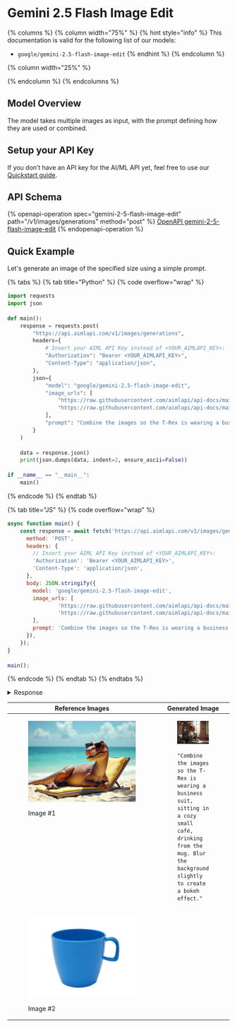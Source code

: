 # Gemini 2.5 Flash Image Edit

{% columns %}
{% column width="75%" %}
{% hint style="info" %}
This documentation is valid for the following list of our models:

* `google/gemini-2.5-flash-image-edit`
{% endhint %}
{% endcolumn %}

{% column width="25%" %}

{% endcolumn %}
{% endcolumns %}

## Model Overview

The model takes multiple images as input, with the prompt defining how they are used or combined.

## Setup your API Key

If you don’t have an API key for the AI/ML API yet, feel free to use our [Quickstart guide](https://docs.aimlapi.com/quickstart/setting-up).

## API Schema

{% openapi-operation spec="gemini-2-5-flash-image-edit" path="/v1/images/generations" method="post" %}
[OpenAPI gemini-2-5-flash-image-edit](https://raw.githubusercontent.com/aimlapi/api-docs/refs/heads/main/docs/api-references/image-models/Google/gemini-2.5-flash-image-edit.json)
{% endopenapi-operation %}

## Quick Example

Let's generate an image of the specified size using a simple prompt.

{% tabs %}
{% tab title="Python" %}
{% code overflow="wrap" %}
```python
import requests
import json

def main():
    response = requests.post(
        "https://api.aimlapi.com/v1/images/generations",
        headers={
            # Insert your AIML API Key instead of <YOUR_AIMLAPI_KEY>:
            "Authorization": "Bearer <YOUR_AIMLAPI_KEY>",
            "Content-Type": "application/json",
        },
        json={
            "model": "google/gemini-2.5-flash-image-edit",
            "image_urls": [
                "https://raw.githubusercontent.com/aimlapi/api-docs/main/reference-files/t-rex.png",
                "https://raw.githubusercontent.com/aimlapi/api-docs/main/reference-files/blue-mug.jpg"
            ],
            "prompt": "Combine the images so the T-Rex is wearing a business suit, sitting in a cozy small café, drinking from the mug. Blur the background slightly to create a bokeh effect.",
        }
    )

    data = response.json()
    print(json.dumps(data, indent=2, ensure_ascii=False))

if __name__ == "__main__":
    main()
```
{% endcode %}
{% endtab %}

{% tab title="JS" %}
{% code overflow="wrap" %}
```javascript
async function main() {
    const response = await fetch('https://api.aimlapi.com/v1/images/generations', {
      method: 'POST',
      headers: {
        // Insert your AIML API Key instead of <YOUR_AIMLAPI_KEY>:
        'Authorization': 'Bearer <YOUR_AIMLAPI_KEY>',
        'Content-Type': 'application/json',
      },
      body: JSON.stringify({
        model: 'google/gemini-2.5-flash-image-edit',
        image_urls: [
                'https://raw.githubusercontent.com/aimlapi/api-docs/main/reference-files/t-rex.png',
                'https://raw.githubusercontent.com/aimlapi/api-docs/main/reference-files/blue-mug.jpg'
        ],
        prompt: 'Combine the images so the T-Rex is wearing a business suit, sitting in a cozy small café, drinking from the mug. Blur the background slightly to create a bokeh effect.',
      }),
    });
}

main();
```
{% endcode %}
{% endtab %}
{% endtabs %}

<details>

<summary>Response</summary>

{% code overflow="wrap" %}
```json5
{
  "images": [
    {
      "url": "https://cdn.aimlapi.com/eagle/files/panda/9g3PokYLjWoygTVrRgfvG_output.png",
      "content_type": "image/png",
      "file_name": "output.png",
      "file_size": 2273159,
      "width": null,
      "height": null
    }
  ],
  "description": "Here is your T-Rex in a business suit, enjoying a drink in a cozy cafe! "
}
```
{% endcode %}

</details>

<table data-full-width="false"><thead><tr><th width="339.6666259765625" valign="top">Reference Images</th><th valign="top">Generated Image</th></tr></thead><tbody><tr><td valign="top"><div><figure><img src="../../../.gitbook/assets/flux-dev-t-rex.png" alt=""><figcaption><p>Image #1</p></figcaption></figure></div></td><td valign="top"><div><figure><img src="../../../.gitbook/assets/gemini_2.5_flash_image_edit_output.png" alt=""><figcaption><p><kbd><code>"Combine the images so the T-Rex is wearing a business suit, sitting in a cozy small café, drinking from the mug. Blur the background slightly to create a bokeh effect."</code></kbd></p></figcaption></figure></div></td></tr><tr><td valign="top"><div><figure><img src="../../../.gitbook/assets/blue-mug (1).jpg" alt=""><figcaption><p>Image #2</p></figcaption></figure></div></td><td valign="top"></td></tr></tbody></table>
